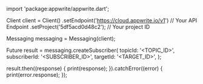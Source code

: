 import 'package:appwrite/appwrite.dart';

Client client = Client()
  .setEndpoint('https://cloud.appwrite.io/v1') // Your API Endpoint
  .setProject('5df5acd0d48c2'); // Your project ID

Messaging messaging = Messaging(client);

Future result = messaging.createSubscriber(
  topicId: '<TOPIC_ID>',
  subscriberId: '<SUBSCRIBER_ID>',
  targetId: '<TARGET_ID>',
);

result.then((response) {
  print(response);
}).catchError((error) {
  print(error.response);
});


